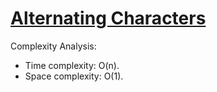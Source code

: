 # [Alternating Characters](https://www.hackerrank.com/challenges/alternating-characters)

Complexity Analysis:
* Time complexity: O(n).
* Space complexity: O(1).
